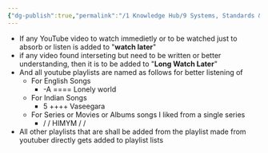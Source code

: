 ```yaml
---
{"dg-publish":true,"permalink":"/1 Knowledge Hub/9 Systems, Standards & Plans IN PLACE/A General S&S/YouTube Watch Systems/","noteIcon":""}
---
```


- If any YouTube video to watch immedietly or to be watched just to absorb or listen is added to "**watch later**"
- if any video found interseting but need to be written or better understanding, then it is to be added to "**Long Watch Later**"
- And all youtube playlists are named as follows for better listening of 
	- For English Songs
		- -A ==== Lonely world
	- For Indian Songs
		- 5 ++++ Vaseegara
	- For Series or Movies or Albums songs I liked from a single series
		- / / HIMYM / / 
- All other playlists that are shall be added from the playlist made from youtuber directly gets added to playlist lists